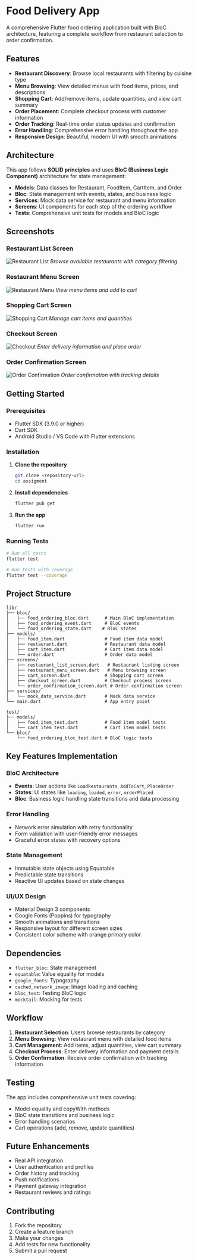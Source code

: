# Food Delivery App

A comprehensive Flutter food ordering application built with BloC architecture, featuring a complete workflow from restaurant selection to order confirmation.

## Features

- **Restaurant Discovery**: Browse local restaurants with filtering by cuisine type
- **Menu Browsing**: View detailed menus with food items, prices, and descriptions
- **Shopping Cart**: Add/remove items, update quantities, and view cart summary
- **Order Placement**: Complete checkout process with customer information
- **Order Tracking**: Real-time order status updates and confirmation
- **Error Handling**: Comprehensive error handling throughout the app
- **Responsive Design**: Beautiful, modern UI with smooth animations

## Architecture

This app follows **SOLID principles** and uses **BloC (Business Logic Component)** architecture for state management:

- **Models**: Data classes for Restaurant, FoodItem, CartItem, and Order
- **Bloc**: State management with events, states, and business logic
- **Services**: Mock data service for restaurant and menu information
- **Screens**: UI components for each step of the ordering workflow
- **Tests**: Comprehensive unit tests for models and BloC logic

## Screenshots

### Restaurant List Screen
![Restaurant List](screenshots/restaurant_list.jpg)
*Browse available restaurants with category filtering*

### Restaurant Menu Screen
![Restaurant Menu](screenshots/restaurant_menu.jpg)
*View menu items and add to cart*

### Shopping Cart Screen
![Shopping Cart](screenshots/cart.jpg)
*Manage cart items and quantities*

### Checkout Screen
![Checkout](screenshots/checkout.jpg)
*Enter delivery information and place order*

### Order Confirmation Screen
![Order Confirmation](screenshots/order_confirmation.jpg)
*Order confirmation with tracking details*

## Getting Started

### Prerequisites

- Flutter SDK (3.9.0 or higher)
- Dart SDK
- Android Studio / VS Code with Flutter extensions

### Installation

1. **Clone the repository**
   ```bash
   git clone <repository-url>
   cd assigment
   ```

2. **Install dependencies**
   ```bash
   flutter pub get
   ```

3. **Run the app**
   ```bash
   flutter run
   ```

### Running Tests

```bash
# Run all tests
flutter test

# Run tests with coverage
flutter test --coverage
```

## Project Structure

```
lib/
├── bloc/
│   ├── food_ordering_bloc.dart      # Main BloC implementation
│   ├── food_ordering_event.dart     # BloC events
│   └── food_ordering_state.dart    # BloC states
├── models/
│   ├── food_item.dart               # Food item data model
│   ├── restaurant.dart              # Restaurant data model
│   ├── cart_item.dart               # Cart item data model
│   └── order.dart                   # Order data model
├── screens/
│   ├── restaurant_list_screen.dart   # Restaurant listing screen
│   ├── restaurant_menu_screen.dart   # Menu browsing screen
│   ├── cart_screen.dart             # Shopping cart screen
│   ├── checkout_screen.dart         # Checkout process screen
│   └── order_confirmation_screen.dart # Order confirmation screen
├── services/
│   └── mock_data_service.dart       # Mock data service
└── main.dart                        # App entry point

test/
├── models/
│   ├── food_item_test.dart          # Food item model tests
│   └── cart_item_test.dart          # Cart item model tests
└── bloc/
    └── food_ordering_bloc_test.dart # BloC logic tests
```

## Key Features Implementation

### BloC Architecture
- **Events**: User actions like `LoadRestaurants`, `AddToCart`, `PlaceOrder`
- **States**: UI states like `loading`, `loaded`, `error`, `orderPlaced`
- **Bloc**: Business logic handling state transitions and data processing

### Error Handling
- Network error simulation with retry functionality
- Form validation with user-friendly error messages
- Graceful error states with recovery options

### State Management
- Immutable state objects using Equatable
- Predictable state transitions
- Reactive UI updates based on state changes

### UI/UX Design
- Material Design 3 components
- Google Fonts (Poppins) for typography
- Smooth animations and transitions
- Responsive layout for different screen sizes
- Consistent color scheme with orange primary color

## Dependencies

- `flutter_bloc`: State management
- `equatable`: Value equality for models
- `google_fonts`: Typography
- `cached_network_image`: Image loading and caching
- `bloc_test`: Testing BloC logic
- `mocktail`: Mocking for tests

## Workflow

1. **Restaurant Selection**: Users browse restaurants by category
2. **Menu Browsing**: View restaurant menu with detailed food items
3. **Cart Management**: Add items, adjust quantities, view cart summary
4. **Checkout Process**: Enter delivery information and payment details
5. **Order Confirmation**: Receive order confirmation with tracking information

## Testing

The app includes comprehensive unit tests covering:
- Model equality and copyWith methods
- BloC state transitions and business logic
- Error handling scenarios
- Cart operations (add, remove, update quantities)

## Future Enhancements

- Real API integration
- User authentication and profiles
- Order history and tracking
- Push notifications
- Payment gateway integration
- Restaurant reviews and ratings

## Contributing

1. Fork the repository
2. Create a feature branch
3. Make your changes
4. Add tests for new functionality
5. Submit a pull request

